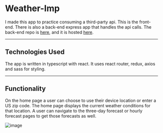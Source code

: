 # Weather-Imp

I made this app to practice consuming a third-party api. This is the front-end. There is also a back-end express app that handles the api calls. The back-end repo is [here](https://github.com/JonathanDPotter/weather-api-back), and it is hosted [here](https://weather-l95e66yd3-jonathandpotter.vercel.app/).

---

## Technologies Used

The app is written in typescript with react. It uses react router, redux, axios and sass for styling.

---

## Functionality

On the home page a user can choose to use their device location or enter a US zip code. The home page displays the current weather conditions for that location. A user can navigate to the three-day forecast or hourly forecast pages to get those forecasts as well.

![image](https://user-images.githubusercontent.com/30156468/168269677-996c3723-eafd-4a0b-9ad8-5c96898bcfaa.png)
